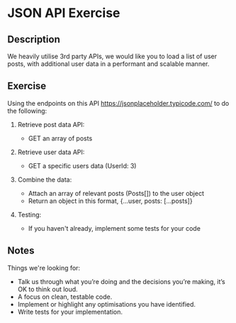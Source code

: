 # JSON API Exercise

## Description

We heavily utilise 3rd party APIs, we would like you to load a list of user posts, with additional
user data in a performant and scalable manner.

## Exercise

Using the endpoints on this API https://jsonplaceholder.typicode.com/ to do the following:

1. Retrieve post data API:
    * GET an array of posts

2. Retrieve user data API:
    * GET a specific users data (UserId: 3)

3. Combine the data:
    * Attach an array of relevant posts (Posts[]) to the user object
    * Return an object in this format, {...user, posts: [...posts]}

4. Testing:
    * If you haven't already, implement some tests for your code

## Notes

Things we're looking for:

* Talk us through what you’re doing and the decisions you’re making, it’s OK to think
  out loud.
* A focus on clean, testable code.
* Implement or highlight any optimisations you have identified.
* Write tests for your implementation.
